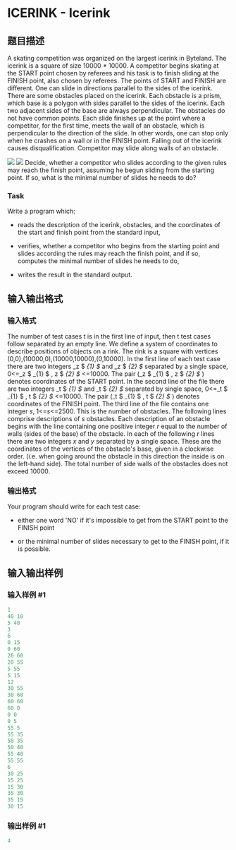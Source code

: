 # ICERINK - Icerink

## 题目描述

A skating competition was organized on the largest icerink in Byteland. The icerink is a square of size 10000 \* 10000. A competitor begins skating at the START point chosen by referees and his task is to finish sliding at the FINISH point, also chosen by referees. The points of START and FINISH are different. One can slide in directions parallel to the sides of the icerink. There are some obstacles placed on the icerink. Each obstacle is a prism, which base is a polygon with sides parallel to the sides of the icerink. Each two adjacent sides of the base are always perpendicular. The obstacles do not have common points. Each slide finishes up at the point where a competitor, for the first time, meets the wall of an obstacle, which is perpendicular to the direction of the slide. In other words, one can stop only when he crashes on a wall or in the FINISH point. Falling out of the icerink causes disqualification. Competitor may slide along walls of an obstacle.

![](https://cdn.luogu.com.cn/upload/vjudge_pic/SP205/fed3637fd8f0860941e1a2ab4ad6e4c948678875.png) ![](https://cdn.luogu.com.cn/upload/vjudge_pic/SP205/3b0b9e520efecf5c4987e2ac2acc99181df9d09b.png) Decide, whether a competitor who slides according to the given rules may reach the finish point, assuming he begun sliding from the starting point. If so, what is the minimal number of slides he needs to do?

### Task

Write a program which:

- reads the description of the icerink, obstacles, and the coordinates of the start and finish point from the standard input,

- verifies, whether a competitor who begins from the starting point and slides according the rules may reach the finish point, and if so, computes the minimal number of slides he needs to do,

- writes the result in the standard output.

## 输入输出格式

### 输入格式

 The number of test cases t is in the first line of input, then t test cases follow separated by an empty line. We define a system of coordinates to describe positions of objects on a rink. The rink is a square with vertices (0,0),(10000,0),(10000,10000),(0,10000). In the first line of each test case there are two integers _z $ _{1} $_ and _z $ _{2} $_ separated by a single space, 0<=_z $ _{1} $ , z $ _{2} $_ <=10000. The pair (_z $ _{1} $ , z $ _{2} $_ ) denotes coordinates of the START point. In the second line of the file there are two integers _t $ _{1} $_ and _t $ _{2} $_ separated by single space, 0<=_t $ _{1} $ , t $ _{2} $_ <=10000. The pair (_t $ _{1} $ , t $ _{2} $_ ) denotes coordinates of the FINISH point. The third line of the file contains one integer _s_, 1<=_s_<=2500. This is the number of obstacles. The following lines comprise descriptions of _s_ obstacles. Each description of an obstacle begins with the line containing one positive integer _r_ equal to the number of walls (sides of the base) of the obstacle. In each of the following _r_ lines there are two integers _x_ and _y_ separated by a single space. These are the coordinates of the vertices of the obstacle's base, given in a clockwise order. (i.e. when going around the obstacle in this direction the inside is on the left-hand side). The total number of side walls of the obstacles does not exceed 10000.

### 输出格式

 Your program should write for each test case:

- either one word 'NO' if it's impossible to get from the START point to the FINISH point

- or the minimal number of slides necessary to get to the FINISH point, if it is possible.

## 输入输出样例

### 输入样例 #1

```cpp
1
40 10
5 40
3
6
0 15
0 60
20 60
20 55
5 55
5 15
12
30 55
30 60
60 60
60 0
0 0
0 5
55 5
55 35
50 35
50 40
55 40
55 55
6
30 25
15 25
15 30
35 30
35 15
30 15
```


### 输出样例 #1

```cpp
4
```


